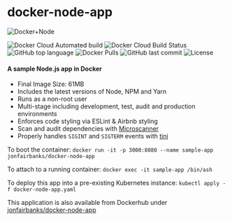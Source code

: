 # docker-node-app

![Docker+Node](https://raw.githubusercontent.com/jonfairbanks/docker-node-app/master/logo.jpg)

![Docker Cloud Automated build](https://img.shields.io/docker/cloud/automated/jonfairbanks/docker-node-app.svg)
![Docker Cloud Build Status](https://img.shields.io/docker/cloud/build/jonfairbanks/docker-node-app.svg)
![GitHub top language](https://img.shields.io/github/languages/top/jonfairbanks/docker-node-app.svg)
![Docker Pulls](https://img.shields.io/docker/pulls/jonfairbanks/docker-node-app.svg)
![GitHub last commit](https://img.shields.io/github/last-commit/jonfairbanks/docker-node-app.svg)
![License](https://img.shields.io/github/license/jonfairbanks/docker-node-app.svg?style=flat)
#### A sample Node.js app in Docker

- Final Image Size: 61MB
- Includes the latest versions of Node, NPM and Yarn
- Runs as a non-root user
- Multi-stage including development, test, audit and production environments
- Enforces code styling via ESLint & Airbnb styling
- Scan and audit dependencies with [Microscanner](https://www.aquasec.com/news/microscanner-new-free-image-vulnerability-scanner-for-developers/)
- Properly handles `SIGINT` and `SIGTERM` events with [tini](https://github.com/krallin/tini)

To boot the container: 
`docker run -it -p 3000:8080 --name sample-app jonfairbanks/docker-node-app`

To attach to a running container:
`docker exec -it sample-app /bin/ash`

To deploy this app into a pre-existing Kubernetes instance:
`kubectl apply -f docker-node-app.yaml`

This application is also available from Dockerhub under [jonfairbanks/docker-node-app](https://hub.docker.com/r/jonfairbanks/docker-node-app)
